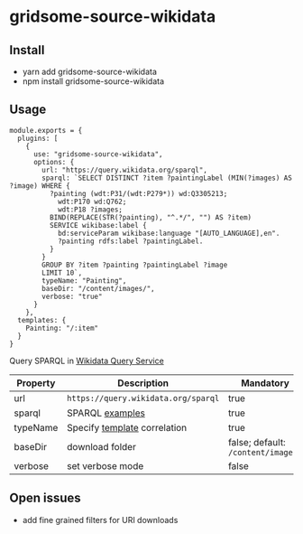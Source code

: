 # gridsome-source-wikidata

## Install
* yarn add gridsome-source-wikidata
* npm install gridsome-source-wikidata

## Usage

```
module.exports = {
  plugins: [
    {
      use: "gridsome-source-wikidata",
      options: {
        url: "https://query.wikidata.org/sparql",
        sparql: `SELECT DISTINCT ?item ?paintingLabel (MIN(?images) AS ?image) WHERE {
          ?painting (wdt:P31/(wdt:P279*)) wd:Q3305213;
            wdt:P170 wd:Q762;
            wdt:P18 ?images;
          BIND(REPLACE(STR(?painting), "^.*/", "") AS ?item)
          SERVICE wikibase:label {
            bd:serviceParam wikibase:language "[AUTO_LANGUAGE],en".
            ?painting rdfs:label ?paintingLabel.
          }
        }
        GROUP BY ?item ?painting ?paintingLabel ?image
        LIMIT 10`,
        typeName: "Painting",
        baseDir: "/content/images/",
        verbose: "true"
      }
    },
  templates: {
    Painting: "/:item"
  }
}
```

Query SPARQL in [Wikidata Query Service](https://query.wikidata.org/#SELECT%20DISTINCT%20%3Fitem%20%3FpaintingLabel%20%28MIN%28%3Fimages%29%20AS%20%3Fimage%29%20WHERE%20%7B%0A%20%20%3Fpainting%20%28wdt%3AP31%2F%28wdt%3AP279%2a%29%29%20wd%3AQ3305213%3B%0A%20%20%20%20wdt%3AP170%20wd%3AQ762%3B%0A%20%20%20%20wdt%3AP18%20%3Fimages%3B%0A%20%20BIND%28REPLACE%28STR%28%3Fpainting%29%2C%20%22%5E.%2a%2F%22%2C%20%22%22%29%20AS%20%3Fitem%29%0A%20%20SERVICE%20wikibase%3Alabel%20%7B%0A%20%20%20%20bd%3AserviceParam%20wikibase%3Alanguage%20%22%5BAUTO_LANGUAGE%5D%2Cen%22.%0A%20%20%20%20%3Fpainting%20rdfs%3Alabel%20%3FpaintingLabel.%0A%20%20%7D%0A%7D%0AGROUP%20BY%20%3Fitem%20%3Fpainting%20%3FpaintingLabel%20%3Fimage%0ALIMIT%2010)

**Property** | **Description** | **Mandatory**
--- | --- | ---
url | `https://query.wikidata.org/sparql` | true
sparql | SPARQL [examples](https://www.wikidata.org/wiki/Wikidata:SPARQL_query_service/queries/examples) | true
typeName | Specify [template](https://gridsome.org/docs/templates/) correlation | true
baseDir | download folder | false; default: `/content/images/`
verbose | set verbose mode | false

## Open issues

* add fine grained filters for URI downloads


